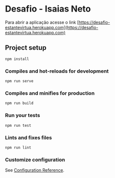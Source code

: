 # Desafio  - Isaias Neto

Para abrir a aplicação acesse o link [https://desafio-estantevirtua.herokuapp.com](https://desafio-estantevirtua.herokuapp.com)

## Project setup
```
npm install
```

### Compiles and hot-reloads for development
```
npm run serve
```

### Compiles and minifies for production
```
npm run build
```

### Run your tests
```
npm run test
```

### Lints and fixes files
```
npm run lint
```

### Customize configuration
See [Configuration Reference](https://cli.vuejs.org/config/).
